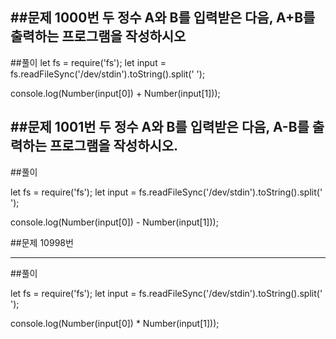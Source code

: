 ##문제 1000번
두 정수 A와 B를 입력받은 다음, A+B를 출력하는 프로그램을 작성하시오
---
##풀이
let fs = require('fs');
let input = fs.readFileSync('/dev/stdin').toString().split(' ');

console.log(Number(input[0]) + Number(input[1]));

##문제 1001번
두 정수 A와 B를 입력받은 다음, A-B를 출력하는 프로그램을 작성하시오.
---
##풀이

let fs = require('fs');
let input = fs.readFileSync('/dev/stdin').toString().split(' ');

console.log(Number(input[0]) - Number(input[1]));

##문제 10998번

---
##풀이

let fs = require('fs');
let input = fs.readFileSync('/dev/stdin').toString().split(' ');

console.log(Number(input[0]) * Number(input[1]));
